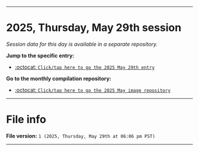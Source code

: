 
***

# 2025, Thursday, May 29th session

_Session data for this day is available in a separate repository._

**Jump to the specific entry:**

- [:octocat: `Click/tap here to go the 2025 May 29th entry`](https://github.com/seanpm2001/SeansLifeArchive_Images_MotorWorld_CarFactory_Y2025_V5/tree/SeansLifeArchive_Images_MotorWorld_CarFactory_Y2025_V5_Main-dev/2025/05_May/29/)

**Go to the monthly compilation repository:**

- [:octocat: `Click/tap here to go the 2025 May image repository`](https://github.com/seanpm2001/SeansLifeArchive_Images_MotorWorld_CarFactory_Y2025_V5/)

***

# File info

**File version:** `1 (2025, Thursday, May 29th at 06:06 pm PST)`

***
